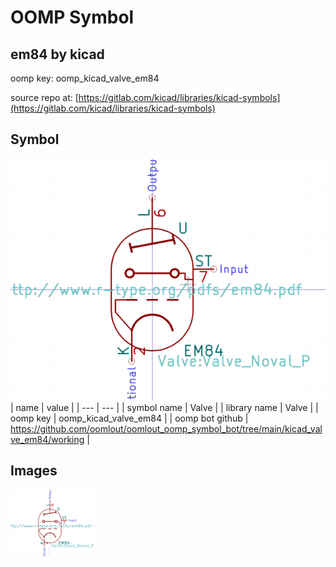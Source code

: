 # OOMP Symbol  
## em84  by kicad  
  
oomp key: oomp_kicad_valve_em84  
  
source repo at: [https://gitlab.com/kicad/libraries/kicad-symbols](https://gitlab.com/kicad/libraries/kicad-symbols)  
## Symbol  
  
[![working.png](working_600.png)](working.png)  
| name | value | 
| --- | --- | 
| symbol name | Valve | 
| library name | Valve | 
| oomp key | oomp_kicad_valve_em84 | 
| oomp bot github | https://github.com/oomlout/oomlout_oomp_symbol_bot/tree/main/kicad_valve_em84/working | 
## Images  
  
[![working.png](working_140.png)](working.png)  
